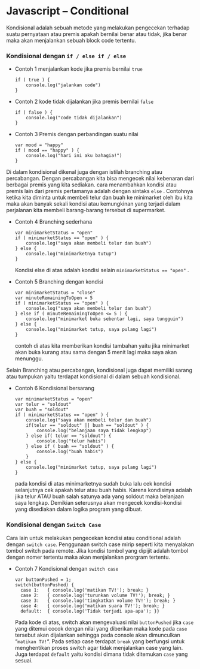 # Javascript – Conditional

Kondisional adalah sebuah metode yang melakukan pengecekan terhadap suatu pernyataan atau premis apakah bernilai benar atau tidak, jika benar maka akan menjalankan sebuah block code tertentu.

### Kondisional dengan `if / else if / else`  <a id="kondisional-dengan-if-else-if-else"></a>

* Contoh 1 menjalankan kode jika premis bernilai `true`  


  ```text
  if ( true ) {
      console.log("jalankan code")
  }
  ```

* Contoh 2 kode tidak dijalankan jika premis bernilai `false`  


  ```text
  if ( false ) {
      console.log("code tidak dijalankan")
  }
  ```

* Contoh 3 Premis dengan perbandingan suatu nilai  


  ```text
  var mood = "happy"
  if ( mood == "happy" ) {
      console.log("hari ini aku bahagia!")
  }
  ```

Di dalam kondisional dikenal juga dengan istilah branching atau percabangan. Dengan percabangan kita bisa mengecek nilai kebenaran dari berbagai premis yang kita sediakan. cara menambahkan kondisi atau premis lain dari premis pertamanya adalah dengan sintaks `else` . Contohnya ketika kita diminta untuk membeli telur dan buah ke minimarket oleh ibu kita maka akan banyak sekali kondisi atau kemungkinan yang terjadi dalam perjalanan kita membeli barang-barang tersebut di supermarket.

* Contoh 4 Branching sederhana  


  ```text
  var minimarketStatus = "open"
  if ( minimarketStatus == "open" ) {
      console.log("saya akan membeli telur dan buah")
  } else {
      console.log("minimarketnya tutup")
  }
  ```

  Kondisi else di atas adalah kondisi selain `minimarketStatus == "open"` .

* Contoh 5 Branching dengan kondisi  


  ```text
  var minimarketStatus = "close"
  var minuteRemainingToOpen = 5
  if ( minimarketStatus == "open" ) {
      console.log("saya akan membeli telur dan buah")
  } else if ( minuteRemainingToOpen <= 5 ) {
      console.log("minimarket buka sebentar lagi, saya tungguin")
  } else {
      console.log("minimarket tutup, saya pulang lagi")
  }
  ```

  contoh di atas kita memberikan kondisi tambahan yaitu jika minimarket akan buka kurang atau sama dengan 5 menit lagi maka saya akan menunggu.

Selain Branching atau percabangan, kondisional juga dapat memiliki sarang atau tumpukan yaitu terdapat kondisional di dalam sebuah kondisional.

* Contoh 6 Kondisional bersarang  


  ```text
  var minimarketStatus = "open"
  var telur = "soldout"
  var buah = "soldout" 
  if ( minimarketStatus == "open" ) {
      console.log("saya akan membeli telur dan buah")
      if(telur == "soldout" || buah == "soldout" ) {
          console.log("belanjaan saya tidak lengkap")    
      } else if( telur == "soldout") {
          console.log("telur habis")
      } else if ( buah == "soldout" ) {
          console.log("buah habis")
      }
  } else {
      console.log("minimarket tutup, saya pulang lagi")
  }
  ```

  pada kondisi di atas minimarketnya sudah buka lalu cek kondisi selanjutnya cek apakah telur atau buah habis. Karena kondisinya adalah jika telur ATAU buah salah satunya ada yang soldout maka belanjaan saya lengkap. Demikian seterusnya akan mengecek kondisi-kondisi yang disediakan dalam logika program yang dibuat.

### Kondisional dengan `Switch Case`  <a id="kondisional-dengan-switch-case"></a>

Cara lain untuk melakukan pengecekan kondisi atau conditional adalah dengan `switch case`. Penggunaan switch case mirip seperti kita menyalakan tombol switch pada remote. Jika kondisi tombol yang dipijit adalah tombol dengan nomer tertentu maka akan menjalankan prorgram tertentu.

* Contoh 7 Kondisional dengan `switch case`  


  ```text
  var buttonPushed = 1;
  switch(buttonPushed) {
    case 1:   { console.log('matikan TV!'); break; }
    case 2:   { console.log('turunkan volume TV!'); break; }
    case 3:   { console.log('tingkatkan volume TV!'); break; }
    case 4:   { console.log('matikan suara TV!'); break; }
    default:  { console.log('Tidak terjadi apa-apa'); }}
  ```

  Pada kode di atas, switch akan mengevaluasi nilai `buttonPushed` jika `case` yang ditemui cocok dengan nilai yang diberikan maka kode pada `case` tersebut akan dijalankan sehingga pada console akan dimunculkan “`matikan TV!`“. Pada setiap case terdapat `break` yang berfungsi untuk menghentikan proses switch agar tidak menjalankan case yang lain. Juga terdapat `default` yaitu kondisi dimana tidak ditemukan `case` yang sesuai.

